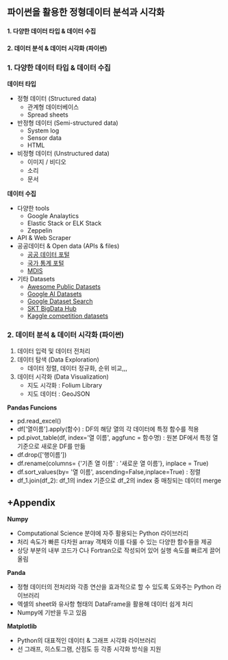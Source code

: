 ## 파이썬을 활용한 정형데이터 분석과 시각화

#### 1. 다양한 데이터 타입 & 데이터 수집

#### 2. 데이터 분석 & 데이터 시각화 (파이썬)





### 1. 다양한 데이터 타입 & 데이터 수집

**데이터 타입**

- 정형 데이터 (Structured data)
  - 관계형 데이터베이스
  - Spread sheets
- 반정형 데이터 (Semi-structured data)
  - System log
  - Sensor data
  - HTML
- 비정형 데이터 (Unstructured data)
  - 이미지 / 비디오
  - 소리
  - 문서



**데이터 수집**

- 다양한 tools
  - Google Analaytics
  - Elastic Stack or ELK Stack
  - Zeppelin
- API & Web Scraper
- 공공데이터 & Open data (APIs & files)
  - [공공 데이터 포털](https://www.data.go.kr/)
  - [국가 통계 포털](http://kosis.kr/index/index.do)
  - [MDIS](https://mdis.kostat.go.kr/index.do)
- 기타 Datasets
  - [Awesome Public Datasets](https://github.com/awesomedata/awesome-public-datasets)
  - [Google AI Datasets](https://ai.google/)
  - [Google Dataset Search](https://toolbox.google.com/datasetsearch)
  - [SKT BigData Hub](https://www.bigdatahub.co.kr/index.do)
  - [Kaggle competition datasets](https://www.kaggle.com/datasets)



### 2. 데이터 분석 & 데이터 시각화 (파이썬)

1. 데이터 입력 및 데이터 전처리
2. 데이터 탐색 (Data Exploration)
   - 데이터 정렬, 데이터 정규화, 순위 비교,,,
3. 데이터 시각화 (Data Visualization)
   - 지도 시각화 : Folium Library
   - 지도 데이터 : GeoJSON

**Pandas Funcions**

- pd.read_excel()
- df['열이름'].apply(함수) : DF의 해당 열의 각 데이터에 특정 함수를 적용
- pd.pivot_table(df, index='열 이름', aggfunc = 함수명) : 원본 DF에서 특정 열 기준으로 새로운 DF를 만듦
- df.drop(['행이름'])
- df.rename(columns= {'기존 열 이름' : '새로운 열 이름'}, inplace = True)
- df.sort_values(by= '열 이름', ascending=False,inplace=True) : 정렬
- df_1.join(df_2): df_1의 index 기준으로 df_2의 index 중 매칭되는 데이터 merge



## +Appendix

**Numpy**

- Computational Science 분야에 자주 활용되는 Python 라이브러리
- 처리 속도가 빠른 다차원 array 객체와 이를 다룰 수 있는 다양한 함수들을 제공
- 상당 부분의 내부 코드가 C나 Fortran으로 작성되어 있어 실행 속도를 빠르게 끌어올림



**Panda**

- 정형 데이터의 전처리와 각종 연산을 효과적으로 할 수 있도록 도와주는 Python 라이브러리
- 엑셀의 sheet와 유사항 형태의 DataFrame을 활용해 데이터 쉽게 처리
- Numpy에 기반을 두고 있음



**Matplotlib**

- Python의 대표적인 데이터 & 그래프 시각화 라이브러리
- 선 그래프, 히스토그램, 산점도 등 각종 시각화 방식을 지원